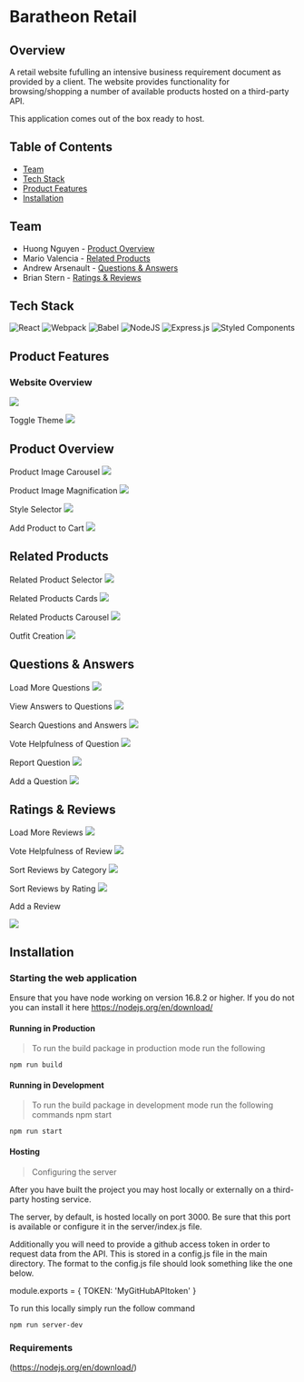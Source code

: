 # Baratheon Retail

## Overview
A retail website fufulling an intensive business requirement document as provided by a client. The website provides functionality for browsing/shopping a number of available products hosted on a third-party API.

This application comes out of the box ready to host.

## Table of Contents
* [Team](https://github.com/RFCE2209-Baratheon/Front-End-Capstone/edit/main/readme.md#team)
* [Tech Stack](https://github.com/huongnguyen04/dinner-party/blob/main/README.md#tech-stack)  
* [Product Features](https://github.com/huongnguyen04/dinner-party/blob/main/README.md#product-features)  
* [Installation](https://github.com/huongnguyen04/dinner-party/blob/main/README.md#installation)  


## Team
* Huong Nguyen - [Product Overview](https://github.com/RFCE2209-Baratheon/Front-End-Capstone/tree/overview6#product-overview)
* Mario Valencia - [Related Products](https://github.com/RFCE2209-Baratheon/Front-End-Capstone/tree/overview6#related-products)
* Andrew Arsenault - [Questions & Answers](https://github.com/RFCE2209-Baratheon/Front-End-Capstone/tree/overview6#questions--answers)
* Brian Stern - [Ratings & Reviews](https://github.com/RFCE2209-Baratheon/Front-End-Capstone/tree/overview6#ratings--reviews)


## Tech Stack
![React](https://img.shields.io/badge/react-%2320232a.svg?style=for-the-badge&logo=react&logoColor=%2361DAFB)
![Webpack](https://img.shields.io/badge/webpack-%238DD6F9.svg?style=for-the-badge&logo=webpack&logoColor=black)
![Babel](https://img.shields.io/badge/Babel-F9DC3e?style=for-the-badge&logo=babel&logoColor=black)
![NodeJS](https://img.shields.io/badge/node.js-6DA55F?style=for-the-badge&logo=node.js&logoColor=white)
![Express.js](https://img.shields.io/badge/express.js-%23404d59.svg?style=for-the-badge&logo=express&logoColor=%2361DAFB)
![Styled Components](https://img.shields.io/badge/styled--components-DB7093?style=for-the-badge&logo=styled-components&logoColor=white)

## Product Features

### Website Overview
![](./readMeGifs/website.gif)

Toggle Theme
![](./readMeGifs/themeToggle.gif)

## Product Overview

Product Image Carousel
![](./readMeGifs/overviewCarousel.gif)

Product Image Magnification
![](./readMeGifs/overviewExpandedView.gif)

Style Selector
![](./readMeGifs/overviewStyleSelector.gif)

Add Product to Cart
![](./readMeGifs/overviewAddToCart.gif)

## Related Products

Related Product Selector
![](./readMeGifs/relatedProductChange.gif)

Related Products Cards
![](./readMeGifs/relatedCardAnimation.gif)

Related Products Carousel
![](./readMeGifs/relatedCardsCarousel.gif)

Outfit Creation
![](./readMeGifs/relatedOutfitCreation.gif)


## Questions & Answers

Load More Questions
![](./readMeGifs/qaLoadQuestions.gif)

View Answers to Questions
![](./readMeGifs/qaViewAnswers.gif)

Search Questions and Answers
![](./readMeGifs/qaSearch.gif)

Vote Helpfulness of Question
![](./readMeGifs/qaHelpfulVote.gif)

Report Question
![](./readMeGifs/qaReportQuestion.gif)

Add a Question
![](./readMeGifs/qaAddQuestion.gif)

## Ratings & Reviews

Load More Reviews
![](./readMeGifs/reviewLoadMoreReviews.gif)

Vote Helpfulness of Review
![](./readMeGifs/reviewsVoteHelpful.gif)

Sort Reviews by Category
![](./readMeGifs/reviewsSort.gif)

Sort Reviews by Rating
![](./readMeGifs/reviewsSortByRating.gif)

Add a Review

![](./readMeGifs/reviewsAddReview.gif)

## Installation

### Starting the web application

Ensure that you have node working on version 16.8.2 or higher. If you do not you can install it here https://nodejs.org/en/download/


#### Running in Production
>To run the build package in production mode run the following

```
npm run build
```
#### Running in Development
>To run the build package in development mode run the following commands npm start

```
npm run start
```


#### Hosting

> Configuring the server

After you have built the project you may host locally or externally on a third-party hosting service.

The server, by default, is hosted locally on port 3000. Be sure that this port is available or configure it in the server/index.js file.

Additionally you will need to provide a github access token in order to request data from the API. This is stored in a config.js file in the main directory. The format to the config.js file should look something like the one below.

module.exports = { TOKEN: 'MyGitHubAPItoken' }

To run this locally simply run the follow command

```
npm run server-dev
```


### Requirements
(https://nodejs.org/en/download/)
